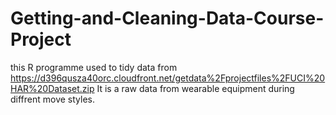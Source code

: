 # Getting-and-Cleaning-Data-Course-Project
this R programme used to tidy data from  https://d396qusza40orc.cloudfront.net/getdata%2Fprojectfiles%2FUCI%20HAR%20Dataset.zip 
It is a raw data from wearable equipment during diffrent move styles.
